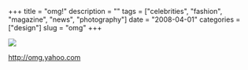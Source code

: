 +++
title = "omg!"
description = ""
tags = ["celebrities", "fashion", "magazine", "news", "photography"]
date = "2008-04-01"
categories = ["design"]
slug = "omg"
+++


 

  <div id="screens-thumbs" class="clearfix">
    <div class="txt-center" id="design-submission"><a href="http://omg.yahoo.com/"><img id='bluga-thumbnail-788' class='bluga-thumbnail large' src='//media.konigi.com/bluga/
wt47f2776428525_0.jpg'/></a></div>  
  </div>   
<p><a href="http://omg.yahoo.com/">http://omg.yahoo.com</a></p>




